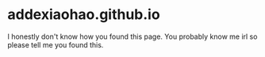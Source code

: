# addexiaohao.github.io

I honestly don't know how you found this page. You probably know me irl so please tell me you found this.
